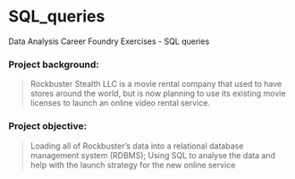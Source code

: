 # SQL_queries
Data Analysis Career Foundry Exercises - SQL queries 

### Project background:
> Rockbuster Stealth LLC is a movie rental company that used to have stores around the
world, but is now planning to use its existing movie licenses to launch an online video rental service.

### Project objective:
> Loading all of Rockbuster’s data into a relational database management system (RDBMS);
> Using SQL to analyse the data and help with the launch strategy for the new online service
